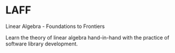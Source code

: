 LAFF
====
Linear Algebra - Foundations to Frontiers

Learn the theory of linear algebra hand-in-hand with the practice of software library development.
